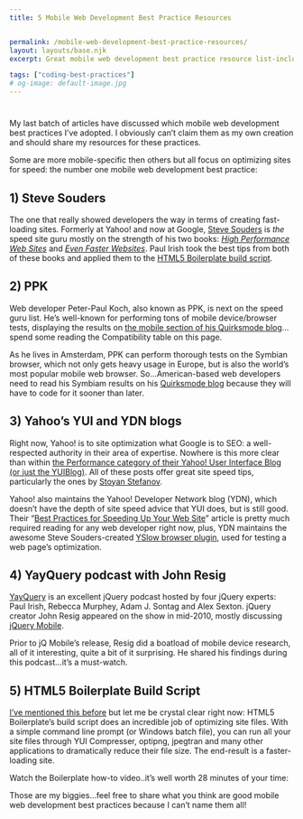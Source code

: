 ```yaml
---
title: 5 Mobile Web Development Best Practice Resources


permalink: /mobile-web-development-best-practice-resources/
layout: layouts/base.njk
excerpt: Great mobile web development best practice resource list-includes site speed gurus, blogs & a podcast featuring jQuery creator, John Resig.

tags: ["coding-best-practices"]
# og-image: default-image.jpg
---
```

#

My last batch of articles have discussed which mobile web development best practices I’ve adopted. I obviously can’t claim them as my own creation and should share my resources for these practices.

Some are more mobile-specific then others but all focus on optimizing sites for speed: the number one mobile web development best practice:

## 1) Steve Souders

The one that really showed developers the way in terms of creating fast-loading sites. Formerly at Yahoo! and now at Google, [Steve Souders][1] is *the* speed site guru mostly on the strength of his two books: [*High Performance Web Sites*][2] and [*Even Faster Websites*][3]. Paul Irish took the best tips from both of these books and applied them to the [HTML5 Boilerplate build script][4].

 [1]: http://stevesouders.com/
 [2]: http://www.amazon.com/gp/product/0596529309?ie=UTF8&tag=stevsoud-20&linkCode=as2&camp=1789&creative=9325&creativeASIN=0596529309
 [3]: http://www.amazon.com/gp/product/0596522304?ie=UTF8&tag=stevsoud-20&linkCode=as2&camp=1789&creative=9325&creativeASIN=0596522304
 [4]: http://html5boilerplate.com/docs/#Build-script

## 2) PPK

Web developer Peter-Paul Koch, also known as PPK, is next on the speed guru list. He’s well-known for performing tons of mobile device/browser tests, displaying the results on [the mobile section of his Quirksmode blog][5]…spend some reading the Compatibility table on this page.

 [5]: http://www.quirksmode.org/mobile/

As he lives in Amsterdam, PPK can perform thorough tests on the Symbian browser, which not only gets heavy usage in Europe, but is also the world’s most popular mobile web browser. So…American-based web developers need to read his Symbiam results on his [Quirksmode blog][7] because they will have to code for it sooner than later.

 [7]: http://www.quirksmode.org/

## 3) Yahoo’s YUI and YDN blogs

Right now, Yahoo! is to site optimization what Google is to SEO: a well-respected authority in their area of expertise. Nowhere is this more clear than within [the Performance category of their Yahoo! User Interface Blog (or just the YUIBlog)][8]. All of these posts offer great site speed tips, particularly the ones by [Stoyan Stefanov][9].

 [8]: http://www.yuiblog.com/blog/category/performance/
 [9]: http://www.phpied.com/

Yahoo! also maintains the Yahoo! Developer Network blog (YDN), which doesn’t have the depth of site speed advice that YUI does, but is still good. Their “[Best Practices for Speeding Up Your Web Site][10]” article is pretty much required reading for any web developer right now, plus, YDN maintains the awesome Steve Souders-created [YSlow browser plugin][11], used for testing a web page’s optimization.

 [10]: http://developer.yahoo.com/performance/rules.html
 [11]: http://developer.yahoo.com/yslow/

## 4) YayQuery podcast with John Resig

[YayQuery][13] is an excellent jQuery podcast hosted by four jQuery experts: Paul Irish, Rebecca Murphey, Adam J. Sontag and Alex Sexton. jQuery creator John Resig appeared on the show in mid-2010, mostly discussing [jQuery Mobile][14].

 [13]: http://yayquery.com/
 [14]: http://jquerymobile.com/

Prior to jQ Mobile’s release, Resig did a boatload of mobile device research, all of it interesting, quite a bit of it surprising. He shared his findings during this podcast…it’s a must-watch.



## 5) HTML5 Boilerplate Build Script

[I’ve mentioned this before][15] but let me be crystal clear right now: HTML5 Boilerplate’s build script does an incredible job of optimizing site files. With a simple command line prompt (or Windows batch file), you can run all your site files through YUI Compresser, optipng, jpegtran and many other applications to dramatically reduce their file size. The end-result is a faster-loading site.

 [15]: http://kaidez.com/html5-boilerplate-version-1/

Watch the Boilerplate how-to video..it’s well worth 28 minutes of your time:



Those are my biggies…feel free to share what you think are good mobile web development best practices because I can’t name them all!